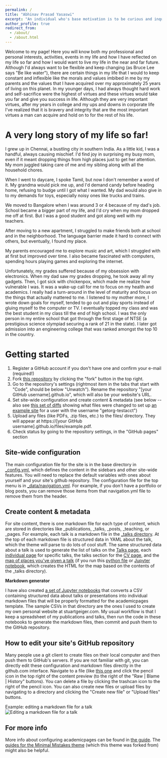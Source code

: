 ```yaml
---
permalink: /
title: "Abhinav Prasad Yasaswi"
excerpt: "An individual who's base motivation is to be curious and inquisitive about anything and everything interesting that is happenning in this world and someone that tries to constantly evolve to better himself!"
author_profile: true
redirect_from: 
  - /about/
  - /about.html
---
```


Welcome to my page! Here you will know both my professional and personal interests, activities, events in my life and how I have reflected on my life so far and how I would want to live my life in the near and far future. Although I'd always want to be flexible and keep changing (as Bruce Lee says "Be like water"), there are certain things in my life that I would to keep constant and inflexible like the morals and values imbibed in me by my parents and the values that I have acquired over my approximately 25 years of living on this planet. In my younger days, I had always thought hard work and self-sacrifice were the highest of virtues and these virtues would take you far and give you success in life. Although they are very important virtues, after my years in college and my ups and downs in corporate life I've realized that it is bravery and integrity that are the most important virtues a man can acquire and hold on to for the rest of his life. 



A very long story of my life so far!
======
I grew up in Chennai, a bustling city in southern India. As a little kid, I was a handful, always causing mischief. I'd find joy in surprising my busy mom, even if it meant dropping things from high places just to get her attention. My mom juggled taking care of me and my sibling along with all the household chores.

When I went to daycare, I spoke Tamil, but now I don't remember a word of it. My grandma would pick me up, and I'd demand candy before heading home, refusing to budge until I got what I wanted. My dad would also give in to my demands for toys, especially noisy ones like trucks and trains.

We moved to Bangalore when I was around 3 or 4 because of my dad's job. School became a bigger part of my life, and I'd cry when my mom dropped me off at first. But I was a good student and got along well with my teachers.

After moving to a new apartment, I struggled to make friends both at school and in the neighborhood. The language barrier made it hard to connect with others, but eventually, I found my place.

My parents encouraged me to explore music and art, which I struggled with at first but improved over time. I also became fascinated with computers, spending hours playing games and exploring the internet.

Unfortunately, my grades suffered because of my obsession with electronics. When my dad saw my grades dropping, he took away all my gadgets. Then, I got sick with chickenpox, which made me realize how vulnerable I was. It was a wake-up call for me to focus on my health and academics. I really had a turn-around in the level of maturity and focus on the things that actually mattered to me. I listened to my mother more, I wrote down goals for myself, tended to go out and play sports instead of gluing myself to the computer or TV. I eventually topped my class and was the best student in my class till the end of high school. I was the only person in my entire school that got through the first stage of NTSE (a prestigious science olympiad securing a rank of 21 in the state). I later got admission into an engineering college that was ranked amongst the top 10 in the country.   

 
Getting started
======
1. Register a GitHub account if you don't have one and confirm your e-mail (required!)
1. Fork [this repository](https://github.com/academicpages/academicpages.github.io) by clicking the "fork" button in the top right. 
1. Go to the repository's settings (rightmost item in the tabs that start with "Code", should be below "Unwatch"). Rename the repository "[your GitHub username].github.io", which will also be your website's URL.
1. Set site-wide configuration and create content & metadata (see below -- also see [this set of diffs](http://archive.is/3TPas) showing what files were changed to set up [an example site](https://getorg-testacct.github.io) for a user with the username "getorg-testacct")
1. Upload any files (like PDFs, .zip files, etc.) to the files/ directory. They will appear at https://[your GitHub username].github.io/files/example.pdf.  
1. Check status by going to the repository settings, in the "GitHub pages" section

Site-wide configuration
------
The main configuration file for the site is in the base directory in [_config.yml](https://github.com/academicpages/academicpages.github.io/blob/master/_config.yml), which defines the content in the sidebars and other site-wide features. You will need to replace the default variables with ones about yourself and your site's github repository. The configuration file for the top menu is in [_data/navigation.yml](https://github.com/academicpages/academicpages.github.io/blob/master/_data/navigation.yml). For example, if you don't have a portfolio or blog posts, you can remove those items from that navigation.yml file to remove them from the header. 

Create content & metadata
------
For site content, there is one markdown file for each type of content, which are stored in directories like _publications, _talks, _posts, _teaching, or _pages. For example, each talk is a markdown file in the [_talks directory](https://github.com/academicpages/academicpages.github.io/tree/master/_talks). At the top of each markdown file is structured data in YAML about the talk, which the theme will parse to do lots of cool stuff. The same structured data about a talk is used to generate the list of talks on the [Talks page](https://academicpages.github.io/talks), each [individual page](https://academicpages.github.io/talks/2012-03-01-talk-1) for specific talks, the talks section for the [CV page](https://academicpages.github.io/cv), and the [map of places you've given a talk](https://academicpages.github.io/talkmap.html) (if you run this [python file](https://github.com/academicpages/academicpages.github.io/blob/master/talkmap.py) or [Jupyter notebook](https://github.com/academicpages/academicpages.github.io/blob/master/talkmap.ipynb), which creates the HTML for the map based on the contents of the _talks directory).

**Markdown generator**

I have also created [a set of Jupyter notebooks](https://github.com/academicpages/academicpages.github.io/tree/master/markdown_generator
) that converts a CSV containing structured data about talks or presentations into individual markdown files that will be properly formatted for the academicpages template. The sample CSVs in that directory are the ones I used to create my own personal website at stuartgeiger.com. My usual workflow is that I keep a spreadsheet of my publications and talks, then run the code in these notebooks to generate the markdown files, then commit and push them to the GitHub repository.

How to edit your site's GitHub repository
------
Many people use a git client to create files on their local computer and then push them to GitHub's servers. If you are not familiar with git, you can directly edit these configuration and markdown files directly in the github.com interface. Navigate to a file (like [this one](https://github.com/academicpages/academicpages.github.io/blob/master/_talks/2012-03-01-talk-1.md) and click the pencil icon in the top right of the content preview (to the right of the "Raw | Blame | History" buttons). You can delete a file by clicking the trashcan icon to the right of the pencil icon. You can also create new files or upload files by navigating to a directory and clicking the "Create new file" or "Upload files" buttons. 

Example: editing a markdown file for a talk
![Editing a markdown file for a talk](/images/editing-talk.png)

For more info
------
More info about configuring academicpages can be found in [the guide](https://academicpages.github.io/markdown/). The [guides for the Minimal Mistakes theme](https://mmistakes.github.io/minimal-mistakes/docs/configuration/) (which this theme was forked from) might also be helpful.
